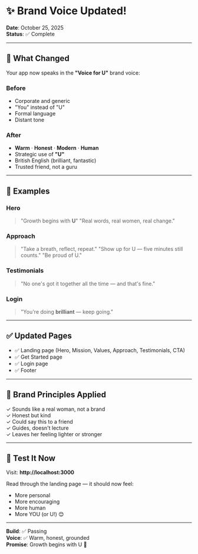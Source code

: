 # ✨ Brand Voice Updated!

**Date**: October 25, 2025  
**Status**: ✅ Complete

---

## 🎯 What Changed

Your app now speaks in the **"Voice for U"** brand voice:

### Before
- Corporate and generic
- "You" instead of "U"
- Formal language
- Distant tone

### After  
- **Warm** · **Honest** · **Modern** · **Human**
- Strategic use of **"U"** 
- British English (brilliant, fantastic)
- Trusted friend, not a guru

---

## 💬 Examples

### Hero
> "Growth begins with **U**"
> "Real words, real women, real change."

### Approach
> "Take a breath, reflect, repeat."
> "Show up for U — five minutes still counts."
> "Be proud of U."

### Testimonials
> "No one's got it together all the time — and that's fine."

### Login
> "You're doing **brilliant** — keep going."

---

## ✅ Updated Pages

- ✅ Landing page (Hero, Mission, Values, Approach, Testimonials, CTA)
- ✅ Get Started page
- ✅ Login page
- ✅ Footer

---

## 🎨 Brand Principles Applied

✓ Sounds like a real woman, not a brand  
✓ Honest but kind  
✓ Could say this to a friend  
✓ Guides, doesn't lecture  
✓ Leaves her feeling lighter or stronger

---

## 🚀 Test It Now

Visit: **http://localhost:3000**

Read through the landing page — it should now feel:
- More personal
- More encouraging
- More human
- More YOU (or U!) 😊

---

**Build**: ✅ Passing  
**Voice**: ✅ Warm, honest, grounded  
**Promise**: Growth begins with U 💜

